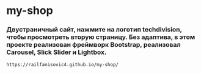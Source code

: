 # my-shop
### Двустраничный сайт, нажмите на логотип techdivision, чтобы просмотреть вторую страницу. Без адаптива, в этом проекте реализован фреймворк Bootstrap, реализовал Carousel, Slick Slider и Lightbox.
`https://railfanisovic4.github.io/my-shop/`

